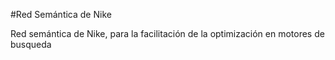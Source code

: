 #Red Semántica de Nike

Red semántica de Nike, para la facilitación de la optimización en motores de busqueda

